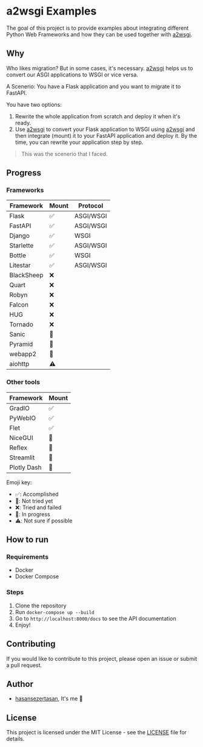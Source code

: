 # a2wsgi Examples

The goal of this project is to provide examples about integrating different Python Web Frameworks and how they can be used together with [a2wsgi][a2wsgi].

## Why

Who likes migration? But in some cases, it's necessary. [a2wsgi] helps us to convert our ASGI applications to WSGI or vice versa.

A Scenerio: You have a Flask application and you want to migrate it to FastAPI.

You have two options:

1. Rewrite the whole application from scratch and deploy it when it's ready.
2. Use [a2wsgi] to convert your Flask application to WSGI using [a2wsgi] and then integrate (mount) it to your FastAPI application and deploy it. By the time, you can rewrite your application step by step.

> This was the scenerio that I faced.

## Progress

### Frameworks

| Framework  | Mount                 | Protocol  |
| ---------- | --------------------- | --------- |
| Flask      | :white_check_mark:    | ASGI/WSGI |
| FastAPI    | :white_check_mark:    | ASGI/WSGI |
| Django     | :white_check_mark:    | WSGI      |
| Starlette  | :white_check_mark:    | ASGI/WSGI |
| Bottle     | :white_check_mark:    | WSGI      |
| Litestar   | :white_check_mark:    | ASGI/WSGI |
| BlackSheep | :x:                   |           |
| Quart      | :x:                   |           |
| Robyn      | :x:                   |           |
| Falcon     | :x:                   |           |
| HUG        | :x:                   |           |
| Tornado    | :x:                   |           |
| Sanic      | :white_square_button: |           |
| Pyramid    | :white_square_button: |           |
| webapp2    | :white_square_button: |           |
| aiohttp    | :warning:             |           |

### Other tools

| Framework   | Mount                 |
| ----------- | --------------------- |
| GradIO      | :white_check_mark:    |
| PyWebIO     | :white_check_mark:    |
| Flet        | :white_check_mark:    |
| NiceGUI     | :construction:        |
| Reflex      | :construction:        |
| Streamlit   | :white_square_button: |
| Plotly Dash | :white_square_button: |

Emoji key:

- :white_check_mark:: Accomplished
- :white_square_button:: Not tried yet
- :x:: Tried and failed
- :construction:: In progress
- :warning:: Not sure if possible

## How to run

### Requirements

- Docker
- Docker Compose

### Steps

1. Clone the repository
2. Run `docker-compose up --build`
3. Go to `http://localhost:8000/docs` to see the API documentation
4. Enjoy!

## Contributing

If you would like to contribute to this project, please open an issue or submit a pull request.

## Author

- [hasansezertasan](https://www.github.com/hasansezertasan), It's me :wave:

## License

This project is licensed under the MIT License - see the [LICENSE](LICENSE) file for details.

<!-- Links -->
[a2wsgi]: https://github.com/abersheeran/a2wsgi
